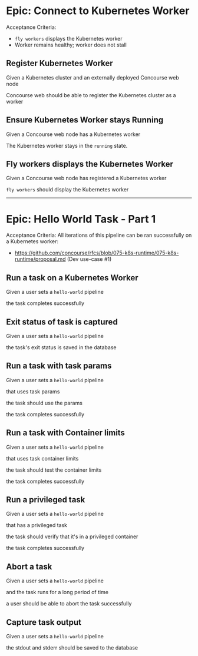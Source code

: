 # Epic: Connect to Kubernetes Worker

Acceptance Criteria:
- `fly workers` displays the Kubernetes worker
- Worker remains healthy; worker does not stall

## Register Kubernetes Worker

Given a Kubernetes cluster and an externally deployed Concourse web node

Concourse web should be able to register the Kubernetes cluster as a worker

## Ensure Kubernetes Worker stays Running

Given a Concourse web node has a Kubernetes worker

The Kubernetes worker stays in the `running` state.

## Fly workers displays the Kubernetes Worker

Given a Concourse web node has registered a Kubernetes worker

`fly workers` should display the Kubernetes worker

---

# Epic: Hello World Task - Part 1

Acceptance Criteria:
All iterations of this pipeline can be ran successfully on a Kubernetes worker:
- https://github.com/concourse/rfcs/blob/075-k8s-runtime/075-k8s-runtime/proposal.md (Dev use-case #1)

## Run a task on a Kubernetes Worker

Given a user sets a `hello-world` pipeline

the task completes successfully

## Exit status of task is captured

Given a user sets a `hello-world` pipeline

the task's exit status is saved in the database

## Run a task with task params

Given a user sets a `hello-world` pipeline

that uses task params

the task should use the params

the task completes successfully

## Run a task with Container limits

Given a user sets a `hello-world` pipeline

that uses task container limits

the task should test the container limits

the task completes successfully

## Run a privileged task

Given a user sets a `hello-world` pipeline

that has a privileged task

the task should verify that it's in a privileged container

the task completes successfully

## Abort a task

Given a user sets a `hello-world` pipeline

and the task runs for a long period of time

a user should be able to abort the task successfully

## Capture task output

Given a user sets a `hello-world` pipeline

the stdout and stderr should be saved to the database
